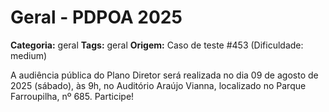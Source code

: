 # Geral - PDPOA 2025

**Categoria:** geral
**Tags:** geral
**Origem:** Caso de teste #453 (Dificuldade: medium)

A audiência pública do Plano Diretor será realizada no dia 09 de agosto de 2025 (sábado), às 9h, no Auditório Araújo Vianna, localizado no Parque Farroupilha, nº 685. Participe!